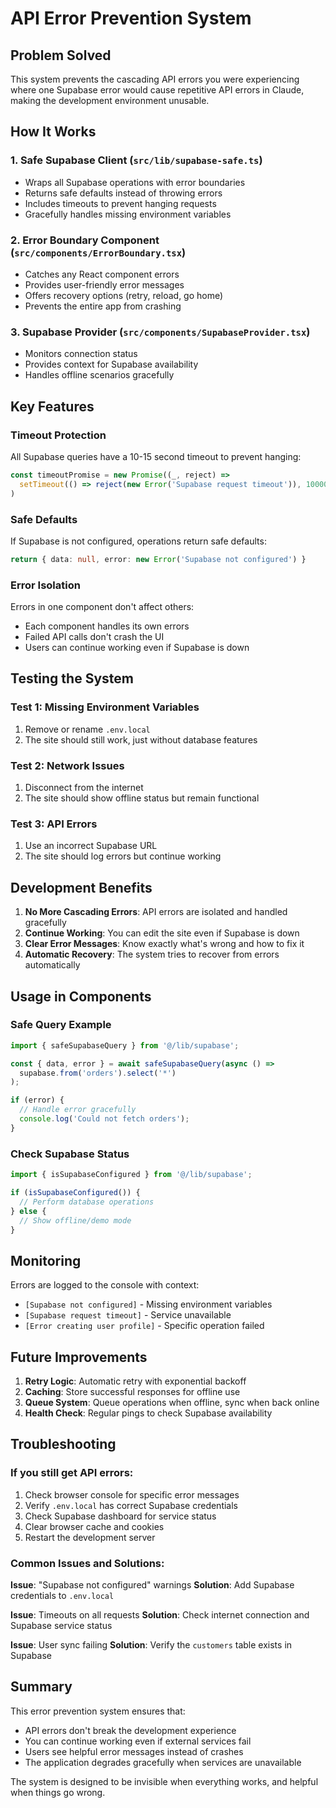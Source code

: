# API Error Prevention System

## Problem Solved
This system prevents the cascading API errors you were experiencing where one Supabase error would cause repetitive API errors in Claude, making the development environment unusable.

## How It Works

### 1. **Safe Supabase Client (`src/lib/supabase-safe.ts`)**
- Wraps all Supabase operations with error boundaries
- Returns safe defaults instead of throwing errors
- Includes timeouts to prevent hanging requests
- Gracefully handles missing environment variables

### 2. **Error Boundary Component (`src/components/ErrorBoundary.tsx`)**
- Catches any React component errors
- Provides user-friendly error messages
- Offers recovery options (retry, reload, go home)
- Prevents the entire app from crashing

### 3. **Supabase Provider (`src/components/SupabaseProvider.tsx`)**
- Monitors connection status
- Provides context for Supabase availability
- Handles offline scenarios gracefully

## Key Features

### Timeout Protection
All Supabase queries have a 10-15 second timeout to prevent hanging:
```typescript
const timeoutPromise = new Promise((_, reject) => 
  setTimeout(() => reject(new Error('Supabase request timeout')), 10000)
)
```

### Safe Defaults
If Supabase is not configured, operations return safe defaults:
```typescript
return { data: null, error: new Error('Supabase not configured') }
```

### Error Isolation
Errors in one component don't affect others:
- Each component handles its own errors
- Failed API calls don't crash the UI
- Users can continue working even if Supabase is down

## Testing the System

### Test 1: Missing Environment Variables
1. Remove or rename `.env.local`
2. The site should still work, just without database features

### Test 2: Network Issues
1. Disconnect from the internet
2. The site should show offline status but remain functional

### Test 3: API Errors
1. Use an incorrect Supabase URL
2. The site should log errors but continue working

## Development Benefits

1. **No More Cascading Errors**: API errors are isolated and handled gracefully
2. **Continue Working**: You can edit the site even if Supabase is down
3. **Clear Error Messages**: Know exactly what's wrong and how to fix it
4. **Automatic Recovery**: The system tries to recover from errors automatically

## Usage in Components

### Safe Query Example
```typescript
import { safeSupabaseQuery } from '@/lib/supabase';

const { data, error } = await safeSupabaseQuery(async () => 
  supabase.from('orders').select('*')
);

if (error) {
  // Handle error gracefully
  console.log('Could not fetch orders');
}
```

### Check Supabase Status
```typescript
import { isSupabaseConfigured } from '@/lib/supabase';

if (isSupabaseConfigured()) {
  // Perform database operations
} else {
  // Show offline/demo mode
}
```

## Monitoring

Errors are logged to the console with context:
- `[Supabase not configured]` - Missing environment variables
- `[Supabase request timeout]` - Service unavailable
- `[Error creating user profile]` - Specific operation failed

## Future Improvements

1. **Retry Logic**: Automatic retry with exponential backoff
2. **Caching**: Store successful responses for offline use
3. **Queue System**: Queue operations when offline, sync when back online
4. **Health Check**: Regular pings to check Supabase availability

## Troubleshooting

### If you still get API errors:
1. Check browser console for specific error messages
2. Verify `.env.local` has correct Supabase credentials
3. Check Supabase dashboard for service status
4. Clear browser cache and cookies
5. Restart the development server

### Common Issues and Solutions:

**Issue**: "Supabase not configured" warnings
**Solution**: Add Supabase credentials to `.env.local`

**Issue**: Timeouts on all requests
**Solution**: Check internet connection and Supabase service status

**Issue**: User sync failing
**Solution**: Verify the `customers` table exists in Supabase

## Summary

This error prevention system ensures that:
- API errors don't break the development experience
- You can continue working even if external services fail
- Users see helpful error messages instead of crashes
- The application degrades gracefully when services are unavailable

The system is designed to be invisible when everything works, and helpful when things go wrong.